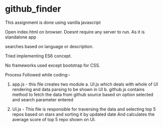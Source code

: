 # github_finder

This assignment is done using vanilla javascript

Open index.html on browser. Doesnt require any server to run. As it is standalone app

searches based on language or description.

Tried implementing ES6 concept.

No frameworks used except bootstrap for CSS. 

Process Followed while coding:-

1. app.js - this file creates two module
    a. UI.js which deals with whole of UI rendering and data parsing to be shown in UI
    b. github.js contains method to fetch the data from github source based on option selected and search parameter entered


2. UI.js - This file is responsible for traversing the data and selecting top 5 repos based on stars and sorting it by updated date
    And calculates the average score of top 5 repo shown on UI.
